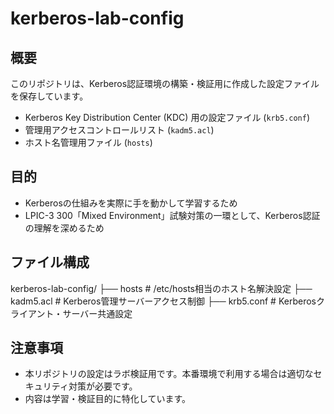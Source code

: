 # kerberos-lab-config

## 概要
このリポジトリは、Kerberos認証環境の構築・検証用に作成した設定ファイルを保存しています。

- Kerberos Key Distribution Center (KDC) 用の設定ファイル (`krb5.conf`)
- 管理用アクセスコントロールリスト (`kadm5.acl`)
- ホスト名管理用ファイル (`hosts`)

## 目的
- Kerberosの仕組みを実際に手を動かして学習するため
- LPIC-3 300「Mixed Environment」試験対策の一環として、Kerberos認証の理解を深めるため

## ファイル構成
kerberos-lab-config/
├── hosts # /etc/hosts相当のホスト名解決設定 
├── kadm5.acl # Kerberos管理サーバーアクセス制御 
├── krb5.conf # Kerberosクライアント・サーバー共通設定

## 注意事項
- 本リポジトリの設定はラボ検証用です。本番環境で利用する場合は適切なセキュリティ対策が必要です。
- 内容は学習・検証目的に特化しています。
